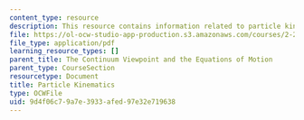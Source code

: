 ```yaml
---
content_type: resource
description: This resource contains information related to particle kinematics.
file: https://ol-ocw-studio-app-production.s3.amazonaws.com/courses/2-25-advanced-fluid-mechanics-fall-2013/9d4f06c79a7e3933afed97e32e719638_MIT2_25F13_Part_Kinemat.pdf
file_type: application/pdf
learning_resource_types: []
parent_title: The Continuum Viewpoint and the Equations of Motion
parent_type: CourseSection
resourcetype: Document
title: Particle Kinematics
type: OCWFile
uid: 9d4f06c7-9a7e-3933-afed-97e32e719638
---
```

